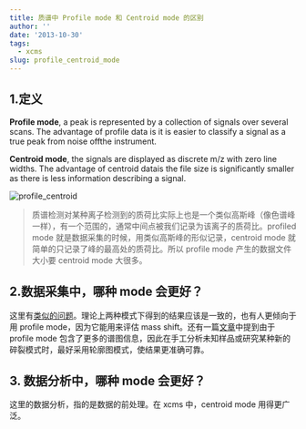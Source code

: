 ```yaml
---
title: 质谱中 Profile mode 和 Centroid mode 的区别
author: ''
date: '2013-10-30'
tags:
  - xcms
slug: profile_centroid_mode
---
```


## 1.定义       

**Profile mode**, a peak is represented by a collection of signals over several scans. The advantage of profile data is it is easier to classify a signal as a true peak from noise offthe instrument.  

**Centroid mode**, the signals are displayed as discrete m/z with zero line widths. The advantage of centroid datais the file size is significantly smaller as there is less information describing a signal.

![profile_centroid](/img/profile_centroid.png)



>质谱检测对某种离子检测到的质荷比实际上也是一个类似高斯峰（像色谱峰一样），有一个范围的，通常中间点被我们记录为该离子的质荷比。profiled mode 就是数据采集的时候，用类似高斯峰的形似记录，centroid mode 就简单的只记录了峰的最高处的质荷比。所以 profile mode 产生的数据文件大小要  centroid mode 大很多。  


## 2.数据采集中，哪种 mode 会更好？     

这里有[类似的问题](http://www.researchgate.net/post/When_quantifying_compounds_using_a_triple_quadrupole_mass_spectrometer_in_MRM_mode_is_centroid_or_profile_the_preferred_setting)。理论上两种模式下得到的结果应该是一致的，也有人更倾向于用 profile mode，因为它能用来评估 mass shift。还有一篇[文章](https://drive.google.com/file/d/0B4p-_k2FifzITUZwdjNYbFhvMUU/edit?usp=sharing)中提到由于 profile mode 包含了更多的谱图信息，因此在手工分析未知样品或研究某种新的碎裂模式时，最好采用轮廓图模式，使结果更准确可靠。   

## 3. 数据分析中，哪种 mode 会更好？

这里的数据分析，指的是数据的前处理。在 xcms 中，centroid mode 用得更广泛。 